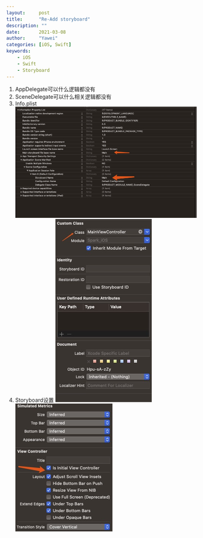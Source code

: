```yaml
---
layout:		post
title:		"Re-Add storyboard"
description: ""
date:		2021-03-08
author:		"Yawei"
categories: [iOS, Swift]
keywords:
    - iOS
    - Swift
    - Storyboard
---
```


1. AppDelegate可以什么逻辑都没有
2. SceneDelegate可以什么相关逻辑都没有
3. Info.plist
![info.plist](../img/post/2021-03-08/main.storyboard.jpg)
4. Storyboard设置
![viewcontroller](../img/post/2021-03-08/viewcontroller.jpg)
![entrypoint](../img/post/2021-03-08/entrypoint.jpg)